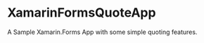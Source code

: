XamarinFormsQuoteApp
====================

A  Sample Xamarin.Forms App with some simple quoting features.

